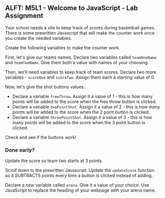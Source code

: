 ## ALFT: M5L1 - Welcome to JavaScript - Lab Assignment

Your school needs a site to keep track of scores during basketball games. There is some prewritten Javascript that will make the counter work once you create the needed variables.

Create the following variables to make the counter work.  

First, let's give our teams names. Declare two variables called `teamOneName` and  `teamTwoName`. Give them both a value with names of your choosing. 

Then, we'll need variables to keep track of team scores. Declare two more variables - `scoreOne` and `scoreTwo`. Assign them each a starting value of 0.

Now, let's give the shot buttons values. 
* Declare a variable `freeThrow`. Assign it a value of 1 - this is how many points will be added to the score when the free throw button is clicked.
* Declare a variable `twoPointShot`. Assign it a value of 2 - this is how many points will be added to the score when the 2 point button is clicked.
* Declare a variable `threePointShot`. Assign it a value of 3 - this is how many points will be added to the score when the 3 point button is clicked.

Check and see if the buttons work!


### Done early?
Update the score so team two starts at 3 points.

Scroll down to the prewritten Javascript. Update the `updateScore` function so it SUBTRACTS points every time a button is clicked instead of adding.

Declare a new variable called `arena`. Give it a value of your choice. Use JavaScript to replace the heading of your webpage with your arena name.

